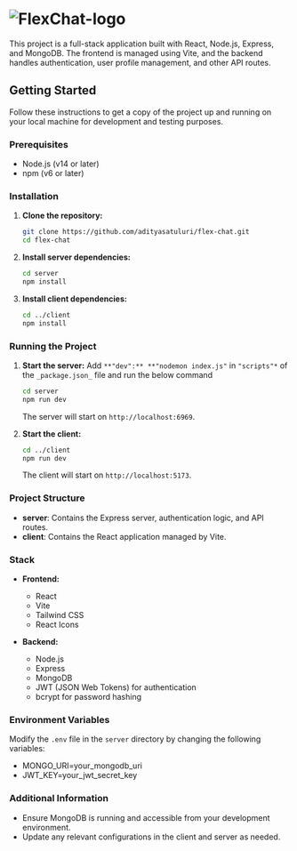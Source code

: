 # ![FlexChat-logo](https://github.com/user-attachments/assets/11f1d077-af80-4d9d-9e15-4ff034fa01c5)

This project is a full-stack application built with React, Node.js, Express, and MongoDB. The frontend is managed using Vite, and the backend handles authentication, user profile management, and other API routes.

## Getting Started

Follow these instructions to get a copy of the project up and running on your local machine for development and testing purposes.

### Prerequisites

- Node.js (v14 or later)
- npm (v6 or later)

### Installation

1. **Clone the repository:**

    ```bash
    git clone https://github.com/adityasatuluri/flex-chat.git
    cd flex-chat
    ```

2. **Install server dependencies:**

    ```bash
    cd server
    npm install
    ```

3. **Install client dependencies:**

    ```bash
    cd ../client
    npm install
    ```

### Running the Project

1. **Start the server:** Add ` **"dev":** **"nodemon index.js" ` in ` "scripts"* ` of the ` _package.json_ `  file and run the below command
    ```bash 
    cd server
    npm run dev
    ```

    The server will start on `http://localhost:6969`.

2. **Start the client:**
    ```bash
    cd ../client
    npm run dev
    ```

    The client will start on `http://localhost:5173`.

### Project Structure

- **server**: Contains the Express server, authentication logic, and API routes.
- **client**: Contains the React application managed by Vite.

### Stack

- **Frontend:**
  - React
  - Vite
  - Tailwind CSS
  - React Icons

- **Backend:**
  - Node.js
  - Express
  - MongoDB
  - JWT (JSON Web Tokens) for authentication
  - bcrypt for password hashing

### Environment Variables

Modify the `.env` file in the `server` directory by changing the following variables:

 - MONGO_URI=your_mongodb_uri
 - JWT_KEY=your_jwt_secret_key


<!-- ### API Endpoints

- **POST** `/api/auth/signup` - User signup
- **POST** `/api/auth/login` - User login
- **GET** `/api/auth/user-info` - Get user information (requires token)
- **POST** `/api/auth/update-profile` - Update user profile (requires token) !-->

### Additional Information

- Ensure MongoDB is running and accessible from your development environment.
- Update any relevant configurations in the client and server as needed.

